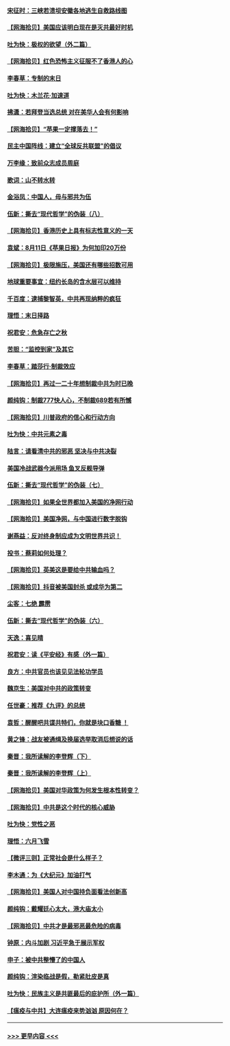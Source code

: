#### [宋征时：三峡若溃坝安徽各地逃生自救路线图](../pages/nsc993/n12332450.md?t=08152351) 
#### [【网海拾贝】美国应该明白现在是灭共最好时机](../pages/nsc993/n12332313.md?t=08152351) 
#### [吐为快：极权的欲望（外二篇）](../pages/nsc993/n12332089.md?t=08152351) 
#### [【网海拾贝】红色恐怖主义征服不了香港人的心](../pages/nsc993/n12329296.md?t=08152351) 
#### [李春草：专制的末日](../pages/nsc993/n12329079.md?t=08152351) 
#### [吐为快：木兰花‧加速道](../pages/nsc993/n12327366.md?t=08152351) 
#### [拂潇：若拜登当选总统 对在美华人会有何影响](../pages/nsc993/n12295996.md?t=08152351) 
#### [【网海拾贝】“苹果一定撑落去！”](../pages/nsc993/n12326784.md?t=08152351) 
#### [民主中国阵线：建立“全球反共联盟”的倡议](../pages/nsc993/n12324177.md?t=08152351) 
#### [万李缘：致前众志成员周庭](../pages/nsc993/n12324635.md?t=08152351) 
#### [歌词：山不转水转](../pages/nsc993/n12324599.md?t=08152351) 
#### [金浴凤：中国人，毋与邪共为伍](../pages/nsc993/n12324257.md?t=08152351) 
#### [伍新：撕去“现代哲学”的伪装（八）](../pages/nsc993/n12324188.md?t=08152351) 
#### [【网海拾贝】香港历史上具有标志性意义的一天](../pages/nsc993/n12324021.md?t=08152351) 
#### [袁斌：8月11日《苹果日报》为何加印20万份](../pages/nsc993/n12323955.md?t=08152351) 
#### [【网海拾贝】极限施压，美国还有哪些招数可用](../pages/nsc993/n12322512.md?t=08152351) 
#### [地球重要事宜：纽约长岛的含水层可以维持](../pages/nsc993/n12321844.md?t=08152351) 
#### [千百度：逮捕黎智英，中共再现纳粹的疯狂](../pages/nsc993/n12321777.md?t=08152351) 
#### [理悟：末日择路](../pages/nsc993/n12320812.md?t=08152351) 
#### [祝君安：危急存亡之秋](../pages/nsc993/n12320795.md?t=08152351) 
#### [苦胆：“监控到家”及其它](../pages/nsc993/n12320751.md?t=08152351) 
#### [李春草：踏莎行·制裁效应](../pages/nsc993/n12318290.md?t=08152351) 
#### [【网海拾贝】再过一二十年想制裁中共为时已晚](../pages/nsc993/n12318195.md?t=08152351) 
#### [颜纯钩：制裁777快人心，不制裁689若有所憾](../pages/nsc993/n12316912.md?t=08152351) 
#### [【网海拾贝】川普政府的信心和行动方向](../pages/nsc993/n12316673.md?t=08152351) 
#### [吐为快：中共元素之毒](../pages/nsc993/n12316547.md?t=08152351) 
#### [陆言：请看清中共的邪恶 坚决与中共决裂](../pages/nsc993/n12315784.md?t=08152351) 
#### [美国冷战武器今派用场 鱼叉反舰导弹](../pages/nsc993/n12316258.md?t=08152351) 
#### [伍新：撕去“现代哲学”的伪装（七）](../pages/nsc993/n12315846.md?t=08152351) 
#### [【网海拾贝】如果全世界都加入美国的净网行动](../pages/nsc993/n12315588.md?t=08152351) 
#### [【网海拾贝】美国净网，与中国进行数字脱钩](../pages/nsc993/n12312813.md?t=08152351) 
#### [谢燕益：反对终身制应成为文明世界共识！](../pages/nsc993/n12310465.md?t=08152351) 
#### [投书：蔡莉如何处理？](../pages/nsc993/n12310224.md?t=08152351) 
#### [【网海拾贝】英美这是要给中共输血吗？](../pages/nsc993/n12307646.md?t=08152351) 
#### [【网海拾贝】抖音被美国封杀 或成华为第二](../pages/nsc993/n12305277.md?t=08152351) 
#### [尘客：七绝 霹雳](../pages/nsc993/n12304053.md?t=08152351) 
#### [伍新：撕去“现代哲学”的伪装（六）](../pages/nsc993/n12303243.md?t=08152351) 
#### [天逸：喜见晴](../pages/nsc993/n12303226.md?t=08152351) 
#### [祝君安：读《平安经》有感（外一篇）](../pages/nsc993/n12303170.md?t=08152351) 
#### [良方：中共官员也该见见法轮功学员](../pages/nsc993/n12302985.md?t=08152351) 
#### [魏京生：美国对中共的政策转变](../pages/nsc993/n12302929.md?t=08152351) 
#### [任世豪：推荐《九评》的总统](../pages/nsc993/n12302838.md?t=08152351) 
#### [袁哲：醒醒吧共谍共特们，你就是块口香糖 ！](../pages/nsc993/n12302678.md?t=08152351) 
#### [黄之锋：战友被通缉及换届选举取消后想说的话](../pages/nsc993/n12302681.md?t=08152351) 
#### [秦晋：我所读解的李登辉（下）](../pages/nsc993/n12302171.md?t=08152351) 
#### [秦晋：我所读解的李登辉（上）](../pages/nsc993/n12301979.md?t=08152351) 
#### [【网海拾贝】美国对华政策为何发生根本性转变？](../pages/nsc993/n12302091.md?t=08152351) 
#### [【网海拾贝】中共是这个时代的核心威胁](../pages/nsc993/n12300541.md?t=08152351) 
#### [吐为快：党性之恶](../pages/nsc993/n12300263.md?t=08152351) 
#### [理悟：六月飞雪](../pages/nsc993/n12300243.md?t=08152351) 
#### [【微评三则】正常社会是什么样子？](../pages/nsc993/n12300228.md?t=08152351) 
#### [李木通：为《大纪元》加油打气](../pages/nsc993/n12280363.md?t=08152351) 
#### [【网海拾贝】美国人对中国持负面看法创新高](../pages/nsc993/n12298720.md?t=08152351) 
#### [颜纯钩：戴耀廷心太大，港大庙太小](../pages/nsc993/n12297682.md?t=08152351) 
#### [【网海拾贝】中共才是最邪恶最危险的病毒](../pages/nsc993/n12296470.md?t=08152351) 
#### [钟原：内斗加剧 习近平急于展示军权](../pages/nsc993/n12292544.md?t=08152351) 
#### [申子：被中共整懵了的中国人](../pages/nsc993/n12291389.md?t=08152351) 
#### [颜纯钩：渲染临战是假，勒紧肚皮是真](../pages/nsc993/n12290945.md?t=08152351) 
#### [吐为快：民族主义是共匪最后的庇护所（外一篇）](../pages/nsc993/n12290887.md?t=08152351) 
#### [【瘟疫与中共】大连瘟疫来势汹汹 原因何在？](../pages/nsc993/n12287474.md?t=08152351) 

----
#### [ >>> 更早内容 <<< ](../indexes/nsc993-earlier.md)
